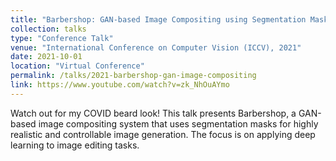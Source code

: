 ```yaml
---
title: "Barbershop: GAN-based Image Compositing using Segmentation Masks"
collection: talks
type: "Conference Talk"
venue: "International Conference on Computer Vision (ICCV), 2021"
date: 2021-10-01
location: "Virtual Conference"
permalink: /talks/2021-barbershop-gan-image-compositing
link: https://www.youtube.com/watch?v=zk_NhOuAYmo
---
```


Watch out for my COVID beard look!
This talk presents Barbershop, a GAN-based image compositing system that uses segmentation masks for highly realistic and controllable image generation. The focus is on applying deep learning to image editing tasks.
